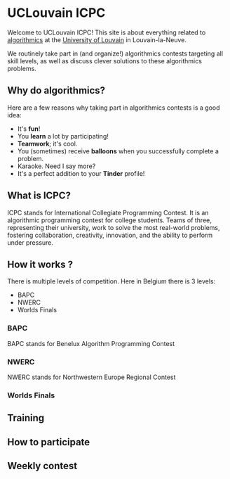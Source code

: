 # UCLouvain **ICPC**

Welcome to UCLouvain ICPC!
This site is about everything related to [algorithmics](https://en.wikipedia.org/wiki/Algorithmics) at the [University of Louvain](https://en.wikipedia.org/wiki/Universit%C3%A9_catholique_de_Louvain) in Louvain-la-Neuve.

We routinely take part in (and organize!) algorithmics contests targeting all skill levels, as well as discuss clever solutions to these algorithmics problems.

## Why do algorithmics?

Here are a few reasons why taking part in algorithmics contests is a good idea:

- It's **fun**!
- You **learn** a lot by participating!
- **Teamwork**; it's cool.
- You (sometimes) receive **balloons** when you successfully complete a problem.
- Karaoke. Need I say more?
- It's a perfect addition to your **Tinder** profile!

## What is ICPC?

ICPC stands for International Collegiate Programming Contest. It is an algorithmic programming contest for college students. Teams of three, representing their university, work to solve the most real-world problems, fostering collaboration, creativity, innovation, and the ability to perform under pressure.

## How it works ? 
There is multiple levels of competition. Here in Belgium there is 3 levels:
- BAPC
- NWERC
- Worlds Finals

### BAPC
BAPC stands for Benelux Algorithm Programming Contest

### NWERC
NWERC stands for Northwestern Europe Regional Contest

### Worlds Finals

## Training

## How to participate

## Weekly contest
